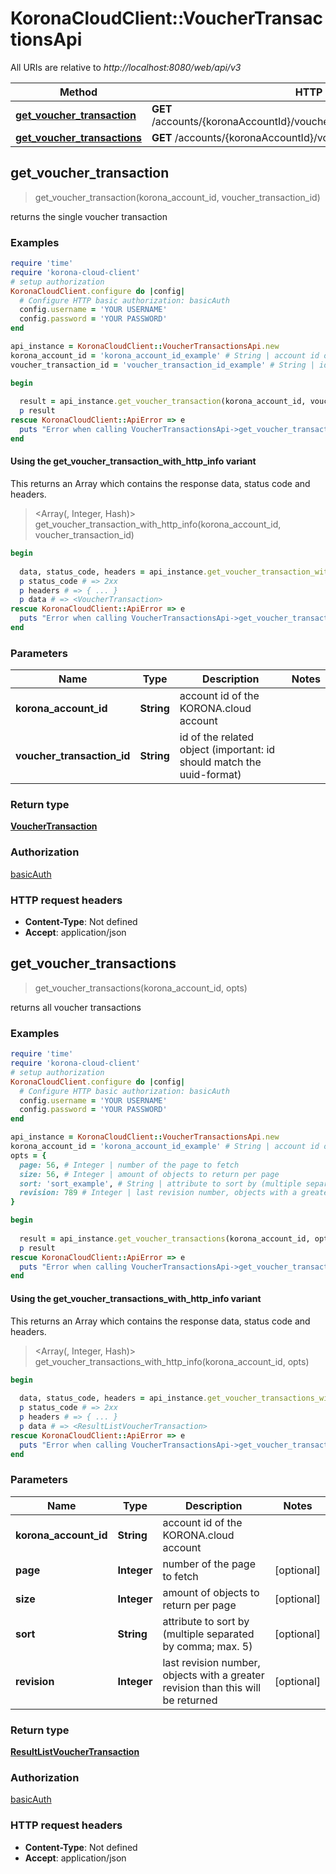 # KoronaCloudClient::VoucherTransactionsApi

All URIs are relative to *http://localhost:8080/web/api/v3*

| Method | HTTP request | Description |
| ------ | ------------ | ----------- |
| [**get_voucher_transaction**](VoucherTransactionsApi.md#get_voucher_transaction) | **GET** /accounts/{koronaAccountId}/voucherTransactions/{voucherTransactionId} |  |
| [**get_voucher_transactions**](VoucherTransactionsApi.md#get_voucher_transactions) | **GET** /accounts/{koronaAccountId}/voucherTransactions |  |


## get_voucher_transaction

> <VoucherTransaction> get_voucher_transaction(korona_account_id, voucher_transaction_id)



returns the single voucher transaction

### Examples

```ruby
require 'time'
require 'korona-cloud-client'
# setup authorization
KoronaCloudClient.configure do |config|
  # Configure HTTP basic authorization: basicAuth
  config.username = 'YOUR USERNAME'
  config.password = 'YOUR PASSWORD'
end

api_instance = KoronaCloudClient::VoucherTransactionsApi.new
korona_account_id = 'korona_account_id_example' # String | account id of the KORONA.cloud account
voucher_transaction_id = 'voucher_transaction_id_example' # String | id of the related object (important: id should match the uuid-format)

begin
  
  result = api_instance.get_voucher_transaction(korona_account_id, voucher_transaction_id)
  p result
rescue KoronaCloudClient::ApiError => e
  puts "Error when calling VoucherTransactionsApi->get_voucher_transaction: #{e}"
end
```

#### Using the get_voucher_transaction_with_http_info variant

This returns an Array which contains the response data, status code and headers.

> <Array(<VoucherTransaction>, Integer, Hash)> get_voucher_transaction_with_http_info(korona_account_id, voucher_transaction_id)

```ruby
begin
  
  data, status_code, headers = api_instance.get_voucher_transaction_with_http_info(korona_account_id, voucher_transaction_id)
  p status_code # => 2xx
  p headers # => { ... }
  p data # => <VoucherTransaction>
rescue KoronaCloudClient::ApiError => e
  puts "Error when calling VoucherTransactionsApi->get_voucher_transaction_with_http_info: #{e}"
end
```

### Parameters

| Name | Type | Description | Notes |
| ---- | ---- | ----------- | ----- |
| **korona_account_id** | **String** | account id of the KORONA.cloud account |  |
| **voucher_transaction_id** | **String** | id of the related object (important: id should match the uuid-format) |  |

### Return type

[**VoucherTransaction**](VoucherTransaction.md)

### Authorization

[basicAuth](../README.md#basicAuth)

### HTTP request headers

- **Content-Type**: Not defined
- **Accept**: application/json


## get_voucher_transactions

> <ResultListVoucherTransaction> get_voucher_transactions(korona_account_id, opts)



returns all voucher transactions

### Examples

```ruby
require 'time'
require 'korona-cloud-client'
# setup authorization
KoronaCloudClient.configure do |config|
  # Configure HTTP basic authorization: basicAuth
  config.username = 'YOUR USERNAME'
  config.password = 'YOUR PASSWORD'
end

api_instance = KoronaCloudClient::VoucherTransactionsApi.new
korona_account_id = 'korona_account_id_example' # String | account id of the KORONA.cloud account
opts = {
  page: 56, # Integer | number of the page to fetch
  size: 56, # Integer | amount of objects to return per page
  sort: 'sort_example', # String | attribute to sort by (multiple separated by comma; max. 5)
  revision: 789 # Integer | last revision number, objects with a greater revision than this will be returned
}

begin
  
  result = api_instance.get_voucher_transactions(korona_account_id, opts)
  p result
rescue KoronaCloudClient::ApiError => e
  puts "Error when calling VoucherTransactionsApi->get_voucher_transactions: #{e}"
end
```

#### Using the get_voucher_transactions_with_http_info variant

This returns an Array which contains the response data, status code and headers.

> <Array(<ResultListVoucherTransaction>, Integer, Hash)> get_voucher_transactions_with_http_info(korona_account_id, opts)

```ruby
begin
  
  data, status_code, headers = api_instance.get_voucher_transactions_with_http_info(korona_account_id, opts)
  p status_code # => 2xx
  p headers # => { ... }
  p data # => <ResultListVoucherTransaction>
rescue KoronaCloudClient::ApiError => e
  puts "Error when calling VoucherTransactionsApi->get_voucher_transactions_with_http_info: #{e}"
end
```

### Parameters

| Name | Type | Description | Notes |
| ---- | ---- | ----------- | ----- |
| **korona_account_id** | **String** | account id of the KORONA.cloud account |  |
| **page** | **Integer** | number of the page to fetch | [optional] |
| **size** | **Integer** | amount of objects to return per page | [optional] |
| **sort** | **String** | attribute to sort by (multiple separated by comma; max. 5) | [optional] |
| **revision** | **Integer** | last revision number, objects with a greater revision than this will be returned | [optional] |

### Return type

[**ResultListVoucherTransaction**](ResultListVoucherTransaction.md)

### Authorization

[basicAuth](../README.md#basicAuth)

### HTTP request headers

- **Content-Type**: Not defined
- **Accept**: application/json

